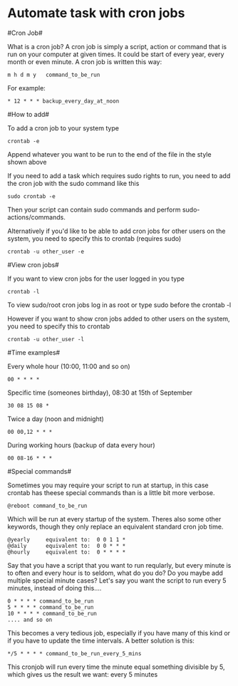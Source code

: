 # Automate task with cron jobs

#Cron Job#

What is a cron job? A cron job is simply a script, action or command that is run on your computer at given times. It could be start of every year, every month or even minute. A cron job is written this way:

    m h d m y   command_to_be_run

For example:

    * 12 * * * backup_every_day_at_noon

#How to add#

To add a cron job to your system type

    crontab -e

Append whatever you want to be run to the end of the file in the style shown above

If you need to add a task which requires sudo rights to run, you need to add the cron job with the sudo command like this

    sudo crontab -e

Then your script can contain sudo commands and perform sudo-actions/commands.

Alternatively if you'd like to be able to add cron jobs for other users on the system, you need to specify this to crontab (requires sudo)

    crontab -u other_user -e

#View cron jobs#

If you want to view cron jobs for the user logged in you type

    crontab -l

To view sudo/root cron jobs log in as root or type sudo before the crontab -l

However if you want to show cron jobs added to other users on the system, you need to specify this to crontab

    crontab -u other_user -l

#Time examples#

Every whole hour (10:00, 11:00 and so on)

    00 * * * *

Specific time (someones birthday), 08:30 at 15th of September

    30 08 15 08 *

Twice a day (noon and midnight)
    
    00 00,12 * * *

During working hours (backup of data every hour)

    00 08-16 * * *

#Special commands#

Sometimes you may require your script to run at startup, in this case crontab has theese special commands than is a little bit more verbose.

    @reboot command_to_be_run

Which will be run at every startup of the system. Theres also some other keywords, though they only replace an equivalent standard cron job time.

    @yearly     equivalent to:  0 0 1 1 *
    @daily      equivalent to:  0 0 * * *
    @hourly     equivalent to:  0 * * * *

Say that you have a script that you want to run reqularly, but every minute is to often and every hour is to seldom, what do you do? Do you maybe add multiple special minute cases? Let's say you want the script to run every 5 minutes, instead of doing this....

    0 * * * * command_to_be_run
    5 * * * * command_to_be_run
    10 * * * * command_to_be_run
    .... and so on

This becomes a very tedious job, especially if you have many of this kind or if you have to update the time intervals. A better solution is this:

    */5 * * * * command_to_be_run_every_5_mins

This cronjob will run every time the minute equal something divisible by 5, which gives us the result we want: every 5 minutes
